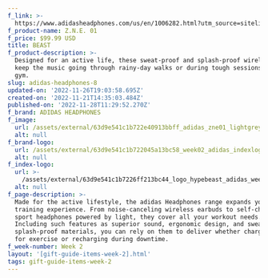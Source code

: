 ```yaml
---
f_link: >-
  https://www.adidasheadphones.com/us/en/1006282.html?utm_source=sitelink&amp;utm_medium=hypebe[%E2%80%A6]campaign=giftindex_marketing_us_202211&amp;utm_content=zne01
f_product-name: Z.N.E. 01
f_price: $99.99 USD
title: BEAST
f_product-description: >-
  Designed for an active life, these sweat-proof and splash-proof wireless buds
  keep the music going through rainy-day walks or during tough sessions at the
  gym.
slug: adidas-headphones-8
updated-on: '2022-11-26T19:03:58.695Z'
created-on: '2022-11-21T14:35:03.484Z'
published-on: '2022-11-28T11:29:52.270Z'
f_brand: ADIDAS HEADPHONES
f_image:
  url: /assets/external/63d9e541c1b722e40913bbff_adidas_zne01_lightgrey_03.png
  alt: null
f_brand-logo:
  url: /assets/external/63d9e541c1b722045a13bc58_week02_adidas_indexlogo-white.png
  alt: null
f_index-logo:
  url: >-
    /assets/external/63d9e541c1b7226ff213bc44_logo_hypebeast_adidas_week04_v2.svg
  alt: null
f_page-description: >-
  Made for the active lifestyle, the adidas Headphones range expands your
  training experience. From noise-canceling wireless earbuds to self-charging
  sport headphones powered by light, they cover all your workout needs.
  Including such features as superior sound, ergonomic design, and sweat-and
  splash-proof materials, you can rely on them to deliver whether charging up
  for exercise or recharging during downtime.
f_week-number: Week 2
layout: '[gift-guide-items-week-2].html'
tags: gift-guide-items-week-2
---
```



